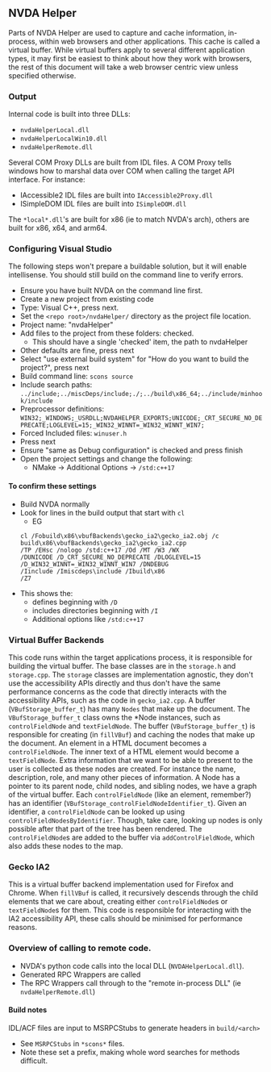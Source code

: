 ## NVDA Helper

Parts of NVDA Helper are used to capture and cache information, in-process, within web browsers and other applications.
This cache is called a virtual buffer.
While virtual buffers apply to several different application types, it may first be easiest to think about how they
work with browsers, the rest of this document will take a web browser centric view unless specified otherwise.

### Output
Internal code is built into three DLLs:
- `nvdaHelperLocal.dll`
- `nvdaHelperLocalWin10.dll`
- `nvdaHelperRemote.dll`
 
Several COM Proxy DLLs are built from IDL files. A COM Proxy tells windows how to marshal data over COM when calling
 the target API interface.
For instance:
- IAccessible2 IDL files are built into `IAccessible2Proxy.dll`
- ISimpleDOM IDL files are built into `ISimpleDOM.dll`
 
The `*local*.dll`'s are built for x86 (ie to match NVDA's arch), others are built for x86, x64, and arm64.

### Configuring Visual Studio
The following steps won't prepare a buildable solution, but it will enable intellisense.
You should still build on the command line to verify errors.

- Ensure you have built NVDA on the command line first.
- Create a new project from existing code
- Type: Visual C++, press next.
- Set the `<repo root>/nvdaHelper/` directory as the project file location.
- Project name: "nvdaHelper"
- Add files to the project from these folders: checked.
  - This should have a single 'checked' item, the path to nvdaHelper
- Other defaults are fine, press next
- Select "use external build system" for "How do you want to build the project?", press next
- Build command line: `scons source`
- Include search paths: `../include;../miscDeps/include;./;../build\x86_64;../include/minhook/include`
- Preprocessor definitions: `WIN32;_WINDOWS;_USRDLL;NVDAHELPER_EXPORTS;UNICODE;_CRT_SECURE_NO_DEPRECATE;LOGLEVEL=15;_WIN32_WINNT=_WIN32_WINNT_WIN7;`
- Forced Included files: `winuser.h`
- Press next
- Ensure "same as Debug configuration" is checked and press finish
- Open the project settings and change the following:
  - NMake -> Additional Options -> `/std:c++17`

#### To confirm these settings
- Build NVDA normally
- Look for lines in the build output that start with `cl`
  - EG
  ```
  cl /Fobuild\x86\vbufBackends\gecko_ia2\gecko_ia2.obj /c build\x86\vbufBackends\gecko_ia2\gecko_ia2.cpp
  /TP /EHsc /nologo /std:c++17 /Od /MT /W3 /WX
  /DUNICODE /D_CRT_SECURE_NO_DEPRECATE /DLOGLEVEL=15 /D_WIN32_WINNT=_WIN32_WINNT_WIN7 /DNDEBUG
  /Iinclude /Imiscdeps\include /Ibuild\x86
  /Z7
  ```
- This shows the:
  - defines beginning with `/D`
  - includes directories beginning with `/I`
  - Additional options like `/std:c++17`

### Virtual Buffer Backends

This code runs within the target applications process, it is responsible for building the virtual buffer.
The base classes are in the `storage.h` and `storage.cpp`.
The `storage` classes are implementation agnostic, they don't use the accessibility APIs directly and thus don't have
the same performance concerns as the code that directly interacts with the accessibility APIs,
such as the code in `gecko_ia2.cpp`.
A buffer (`VBufStorage_buffer_t`) has many `Nodes` that make up the document.
The `VBufStorage_buffer_t` class owns the *Node instances, such as `controlFieldNode` and `textFieldNode`.
The buffer (`VBufStorage_buffer_t`) is responsible for creating (in `fillVBuf`) and caching the nodes that make up the
document.
An element in a HTML document becomes a `controlFieldNode`.
The inner text of a HTML element would become a `textFieldNode`.
Extra information that we want to be able to present to the user is collected as these nodes are created.
For instance the name, description, role, and many other pieces of information.
A Node has a pointer to its parent node, child nodes, and sibling nodes, we have a graph of the virtual buffer.
Each `controlFieldNode` (like an element, remember?) has an identifier (`VBufStorage_controlFieldNodeIdentifier_t`).
Given an identifier, a `controlFieldNode` can be looked up using `controlFieldNodesByIdentifier`.
Though, take care, looking up nodes is only possible after that part of the tree has been rendered.
The `controlFieldNode`s are added to the buffer via `addControlFieldNode`, which also adds these nodes to the map.

### Gecko IA2

This is a virtual buffer backend implementation used for Firefox and Chrome.
When `fillVBuf` is called, it recursively descends through the child elements that we care about, creating either
`controlFieldNode`s or `textFieldNode`s for them.
This code is responsible for interacting with the IA2 accessibility API, these calls should be minimised for
 performance reasons.


### Overview of calling to remote code.

- NVDA's python code calls into the local DLL (`NVDAHelperLocal.dll`).
- Generated RPC Wrappers are called
- The RPC Wrappers call through to the "remote in-process DLL" (ie `nvdaHelperRemote.dll`)

#### Build notes
IDL/ACF files are input to MSRPCStubs to generate headers in `build/<arch>`
- See `MSRPCStubs` in `*scons*` files.
- Note these set a prefix, making whole word searches for methods difficult.